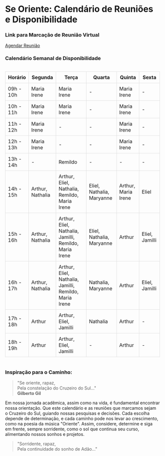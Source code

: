 # Se Oriente: Calendário de Reuniões e Disponibilidade

### Link para Marcação de Reunião Virtual
[Agendar Reunião](https://calendly.com/miguel-oliveira-jr/meet)


### Calendário Semanal de Disponibilidade

<div style="overflow-x:auto;">
  <table style="width:100%; border-collapse: collapse;">
    <tr>
      <th style="border: 1px solid #ddd; padding: 8px;">Horário</th>
      <th style="border: 1px solid #ddd; padding: 8px;">Segunda</th>
      <th style="border: 1px solid #ddd; padding: 8px;">Terça</th>
      <th style="border: 1px solid #ddd; padding: 8px;">Quarta</th>
      <th style="border: 1px solid #ddd; padding: 8px;">Quinta</th>
      <th style="border: 1px solid #ddd; padding: 8px;">Sexta</th>
    </tr>
    <tr>
      <td style="border: 1px solid #ddd; padding: 8px;">09h - 10h</td>
      <td style="border: 1px solid #ddd; padding: 8px;">Maria Irene</td>
      <td style="border: 1px solid #ddd; padding: 8px;">Maria Irene</td>
      <td style="border: 1px solid #ddd; padding: 8px;">-</td>
      <td style="border: 1px solid #ddd; padding: 8px;">Maria Irene</td>
      <td style="border: 1px solid #ddd; padding: 8px;">-</td>
    </tr>
    <tr>
      <td style="border: 1px solid #ddd; padding: 8px;">10h - 11h</td>
      <td style="border: 1px solid #ddd; padding: 8px;">Maria Irene</td>
      <td style="border: 1px solid #ddd; padding: 8px;">Maria Irene</td>
      <td style="border: 1px solid #ddd; padding: 8px;">-</td>
      <td style="border: 1px solid #ddd; padding: 8px;">Maria Irene</td>
      <td style="border: 1px solid #ddd; padding: 8px;">-</td>
    </tr>
    <tr>
      <td style="border: 1px solid #ddd; padding: 8px;">11h - 12h</td>
      <td style="border: 1px solid #ddd; padding: 8px;">Maria Irene</td>
      <td style="border: 1px solid #ddd; padding: 8px;">-</td>
      <td style="border: 1px solid #ddd; padding: 8px;">-</td>
      <td style="border: 1px solid #ddd; padding: 8px;">Maria Irene</td>
      <td style="border: 1px solid #ddd; padding: 8px;">-</td>
    </tr>
    <tr>
      <td style="border: 1px solid #ddd; padding: 8px;">12h - 13h</td>
      <td style="border: 1px solid #ddd; padding: 8px;">Maria Irene</td>
      <td style="border: 1px solid #ddd; padding: 8px;">-</td>
      <td style="border: 1px solid #ddd; padding: 8px;">-</td>
      <td style="border: 1px solid #ddd; padding: 8px;">Maria Irene</td>
      <td style="border: 1px solid #ddd; padding: 8px;">-</td>
    </tr>
    <tr>
      <td style="border: 1px solid #ddd; padding: 8px;">13h - 14h</td>
      <td style="border: 1px solid #ddd; padding: 8px;">-</td>
      <td style="border: 1px solid #ddd; padding: 8px;">Remildo</td>
      <td style="border: 1px solid #ddd; padding: 8px;">-</td>
      <td style="border: 1px solid #ddd; padding: 8px;">-</td>
      <td style="border: 1px solid #ddd; padding: 8px;">-</td>
    </tr>
    <tr>
      <td style="border: 1px solid #ddd; padding: 8px;">14h - 15h</td>
      <td style="border: 1px solid #ddd; padding: 8px;">Arthur, Nathalia</td>
      <td style="border: 1px solid #ddd; padding: 8px;">Arthur, Eliel, Nathalia, Remildo, Maria Irene</td>
      <td style="border: 1px solid #ddd; padding: 8px;">Eliel, Nathalia, Maryanne</td>
      <td style="border: 1px solid #ddd; padding: 8px;">Arthur, Maria Irene</td>
      <td style="border: 1px solid #ddd; padding: 8px;">Eliel</td>
    </tr>
    <tr>
      <td style="border: 1px solid #ddd; padding: 8px;">15h - 16h</td>
      <td style="border: 1px solid #ddd; padding: 8px;">Arthur, Nathalia</td>
      <td style="border: 1px solid #ddd; padding: 8px;">Arthur, Eliel, Nathalia, Jamilli, Remildo, Maria Irene</td>
      <td style="border: 1px solid #ddd; padding: 8px;">Eliel, Nathalia, Maryanne</td>
      <td style="border: 1px solid #ddd; padding: 8px;">Arthur</td>
      <td style="border: 1px solid #ddd; padding: 8px;">Eliel, Jamilli</td>
    </tr>
    <tr>
      <td style="border: 1px solid #ddd; padding: 8px;">16h - 17h</td>
      <td style="border: 1px solid #ddd; padding: 8px;">Arthur, Nathalia</td>
      <td style="border: 1px solid #ddd; padding: 8px;">Arthur, Eliel, Nathalia, Jamilli, Remildo, Maria Irene</td>
      <td style="border: 1px solid #ddd; padding: 8px;">Nathalia, Maryanne</td>
      <td style="border: 1px solid #ddd; padding: 8px;">Arthur</td>
      <td style="border: 1px solid #ddd; padding: 8px;">Eliel, Jamilli</td>
    </tr>
    <tr>
      <td style="border: 1px solid #ddd; padding: 8px;">17h - 18h</td>
      <td style="border: 1px solid #ddd; padding: 8px;">Arthur</td>
      <td style="border: 1px solid #ddd; padding: 8px;">Arthur, Eliel, Jamilli</td>
      <td style="border: 1px solid #ddd; padding: 8px;">Nathalia</td>
      <td style="border: 1px solid #ddd; padding: 8px;">Arthur</td>
      <td style="border: 1px solid #ddd; padding: 8px;">-</td>
    </tr>
    <tr>
      <td style="border: 1px solid #ddd; padding: 8px;">18h - 19h</td>
      <td style="border: 1px solid #ddd; padding: 8px;">Arthur</td>
      <td style="border: 1px solid #ddd; padding: 8px;">Arthur, Eliel, Jamilli</td>
      <td style="border: 1px solid #ddd; padding: 8px;">-</td>
      <td style="border: 1px solid #ddd; padding: 8px;">Arthur</td>
      <td style="border: 1px solid #ddd; padding: 8px;">-</td>
    </tr>
  </table>
</div>


### Inspiração para o Caminho:

> "Se oriente, rapaz,  
> Pela constelação do Cruzeiro do Sul..."  
> **Gilberto Gil**

Em nossa jornada acadêmica, assim como na vida, é fundamental encontrar nossa orientação. Que este calendário e as reuniões que marcamos sejam o Cruzeiro do Sul, guiando nossas pesquisas e decisões. Cada escolha depende de determinação, e cada caminho pode nos levar ao crescimento, como na poesia da música "Oriente". Assim, considere, determine e siga em frente, sempre sorridente, como o sol que continua seu curso, alimentando nossos sonhos e projetos.

> "Sorridente, rapaz,  
> Pela continuidade do sonho de Adão..."
